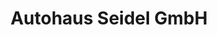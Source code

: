 ---
title: "Autohaus Seidel GmbH"
url: /breitenbrunn-erzgebirge/autohaus-seidel-gmbh/
shop: Autohaus
---